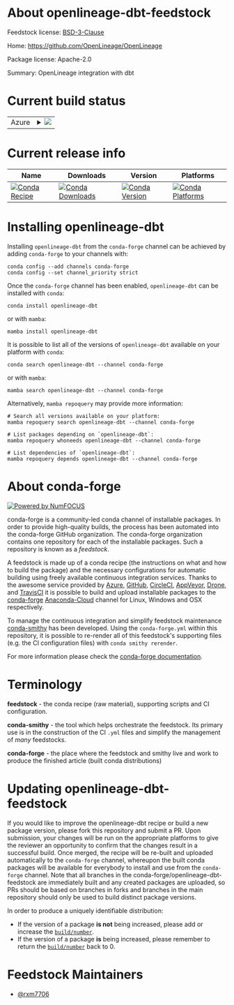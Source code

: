About openlineage-dbt-feedstock
===============================

Feedstock license: [BSD-3-Clause](https://github.com/conda-forge/openlineage-dbt-feedstock/blob/main/LICENSE.txt)

Home: https://github.com/OpenLineage/OpenLineage

Package license: Apache-2.0

Summary: OpenLineage integration with dbt

Current build status
====================


<table>
    
  <tr>
    <td>Azure</td>
    <td>
      <details>
        <summary>
          <a href="https://dev.azure.com/conda-forge/feedstock-builds/_build/latest?definitionId=19895&branchName=main">
            <img src="https://dev.azure.com/conda-forge/feedstock-builds/_apis/build/status/openlineage-dbt-feedstock?branchName=main">
          </a>
        </summary>
        <table>
          <thead><tr><th>Variant</th><th>Status</th></tr></thead>
          <tbody><tr>
              <td>linux_64_python3.10.____cpython</td>
              <td>
                <a href="https://dev.azure.com/conda-forge/feedstock-builds/_build/latest?definitionId=19895&branchName=main">
                  <img src="https://dev.azure.com/conda-forge/feedstock-builds/_apis/build/status/openlineage-dbt-feedstock?branchName=main&jobName=linux&configuration=linux%20linux_64_python3.10.____cpython" alt="variant">
                </a>
              </td>
            </tr><tr>
              <td>linux_64_python3.11.____cpython</td>
              <td>
                <a href="https://dev.azure.com/conda-forge/feedstock-builds/_build/latest?definitionId=19895&branchName=main">
                  <img src="https://dev.azure.com/conda-forge/feedstock-builds/_apis/build/status/openlineage-dbt-feedstock?branchName=main&jobName=linux&configuration=linux%20linux_64_python3.11.____cpython" alt="variant">
                </a>
              </td>
            </tr><tr>
              <td>linux_64_python3.8.____cpython</td>
              <td>
                <a href="https://dev.azure.com/conda-forge/feedstock-builds/_build/latest?definitionId=19895&branchName=main">
                  <img src="https://dev.azure.com/conda-forge/feedstock-builds/_apis/build/status/openlineage-dbt-feedstock?branchName=main&jobName=linux&configuration=linux%20linux_64_python3.8.____cpython" alt="variant">
                </a>
              </td>
            </tr><tr>
              <td>linux_64_python3.9.____cpython</td>
              <td>
                <a href="https://dev.azure.com/conda-forge/feedstock-builds/_build/latest?definitionId=19895&branchName=main">
                  <img src="https://dev.azure.com/conda-forge/feedstock-builds/_apis/build/status/openlineage-dbt-feedstock?branchName=main&jobName=linux&configuration=linux%20linux_64_python3.9.____cpython" alt="variant">
                </a>
              </td>
            </tr><tr>
              <td>osx_64_python3.10.____cpython</td>
              <td>
                <a href="https://dev.azure.com/conda-forge/feedstock-builds/_build/latest?definitionId=19895&branchName=main">
                  <img src="https://dev.azure.com/conda-forge/feedstock-builds/_apis/build/status/openlineage-dbt-feedstock?branchName=main&jobName=osx&configuration=osx%20osx_64_python3.10.____cpython" alt="variant">
                </a>
              </td>
            </tr><tr>
              <td>osx_64_python3.11.____cpython</td>
              <td>
                <a href="https://dev.azure.com/conda-forge/feedstock-builds/_build/latest?definitionId=19895&branchName=main">
                  <img src="https://dev.azure.com/conda-forge/feedstock-builds/_apis/build/status/openlineage-dbt-feedstock?branchName=main&jobName=osx&configuration=osx%20osx_64_python3.11.____cpython" alt="variant">
                </a>
              </td>
            </tr><tr>
              <td>osx_64_python3.8.____cpython</td>
              <td>
                <a href="https://dev.azure.com/conda-forge/feedstock-builds/_build/latest?definitionId=19895&branchName=main">
                  <img src="https://dev.azure.com/conda-forge/feedstock-builds/_apis/build/status/openlineage-dbt-feedstock?branchName=main&jobName=osx&configuration=osx%20osx_64_python3.8.____cpython" alt="variant">
                </a>
              </td>
            </tr><tr>
              <td>osx_64_python3.9.____cpython</td>
              <td>
                <a href="https://dev.azure.com/conda-forge/feedstock-builds/_build/latest?definitionId=19895&branchName=main">
                  <img src="https://dev.azure.com/conda-forge/feedstock-builds/_apis/build/status/openlineage-dbt-feedstock?branchName=main&jobName=osx&configuration=osx%20osx_64_python3.9.____cpython" alt="variant">
                </a>
              </td>
            </tr><tr>
              <td>win_64_python3.10.____cpython</td>
              <td>
                <a href="https://dev.azure.com/conda-forge/feedstock-builds/_build/latest?definitionId=19895&branchName=main">
                  <img src="https://dev.azure.com/conda-forge/feedstock-builds/_apis/build/status/openlineage-dbt-feedstock?branchName=main&jobName=win&configuration=win%20win_64_python3.10.____cpython" alt="variant">
                </a>
              </td>
            </tr><tr>
              <td>win_64_python3.11.____cpython</td>
              <td>
                <a href="https://dev.azure.com/conda-forge/feedstock-builds/_build/latest?definitionId=19895&branchName=main">
                  <img src="https://dev.azure.com/conda-forge/feedstock-builds/_apis/build/status/openlineage-dbt-feedstock?branchName=main&jobName=win&configuration=win%20win_64_python3.11.____cpython" alt="variant">
                </a>
              </td>
            </tr><tr>
              <td>win_64_python3.8.____cpython</td>
              <td>
                <a href="https://dev.azure.com/conda-forge/feedstock-builds/_build/latest?definitionId=19895&branchName=main">
                  <img src="https://dev.azure.com/conda-forge/feedstock-builds/_apis/build/status/openlineage-dbt-feedstock?branchName=main&jobName=win&configuration=win%20win_64_python3.8.____cpython" alt="variant">
                </a>
              </td>
            </tr><tr>
              <td>win_64_python3.9.____cpython</td>
              <td>
                <a href="https://dev.azure.com/conda-forge/feedstock-builds/_build/latest?definitionId=19895&branchName=main">
                  <img src="https://dev.azure.com/conda-forge/feedstock-builds/_apis/build/status/openlineage-dbt-feedstock?branchName=main&jobName=win&configuration=win%20win_64_python3.9.____cpython" alt="variant">
                </a>
              </td>
            </tr>
          </tbody>
        </table>
      </details>
    </td>
  </tr>
</table>

Current release info
====================

| Name | Downloads | Version | Platforms |
| --- | --- | --- | --- |
| [![Conda Recipe](https://img.shields.io/badge/recipe-openlineage--dbt-green.svg)](https://anaconda.org/conda-forge/openlineage-dbt) | [![Conda Downloads](https://img.shields.io/conda/dn/conda-forge/openlineage-dbt.svg)](https://anaconda.org/conda-forge/openlineage-dbt) | [![Conda Version](https://img.shields.io/conda/vn/conda-forge/openlineage-dbt.svg)](https://anaconda.org/conda-forge/openlineage-dbt) | [![Conda Platforms](https://img.shields.io/conda/pn/conda-forge/openlineage-dbt.svg)](https://anaconda.org/conda-forge/openlineage-dbt) |

Installing openlineage-dbt
==========================

Installing `openlineage-dbt` from the `conda-forge` channel can be achieved by adding `conda-forge` to your channels with:

```
conda config --add channels conda-forge
conda config --set channel_priority strict
```

Once the `conda-forge` channel has been enabled, `openlineage-dbt` can be installed with `conda`:

```
conda install openlineage-dbt
```

or with `mamba`:

```
mamba install openlineage-dbt
```

It is possible to list all of the versions of `openlineage-dbt` available on your platform with `conda`:

```
conda search openlineage-dbt --channel conda-forge
```

or with `mamba`:

```
mamba search openlineage-dbt --channel conda-forge
```

Alternatively, `mamba repoquery` may provide more information:

```
# Search all versions available on your platform:
mamba repoquery search openlineage-dbt --channel conda-forge

# List packages depending on `openlineage-dbt`:
mamba repoquery whoneeds openlineage-dbt --channel conda-forge

# List dependencies of `openlineage-dbt`:
mamba repoquery depends openlineage-dbt --channel conda-forge
```


About conda-forge
=================

[![Powered by
NumFOCUS](https://img.shields.io/badge/powered%20by-NumFOCUS-orange.svg?style=flat&colorA=E1523D&colorB=007D8A)](https://numfocus.org)

conda-forge is a community-led conda channel of installable packages.
In order to provide high-quality builds, the process has been automated into the
conda-forge GitHub organization. The conda-forge organization contains one repository
for each of the installable packages. Such a repository is known as a *feedstock*.

A feedstock is made up of a conda recipe (the instructions on what and how to build
the package) and the necessary configurations for automatic building using freely
available continuous integration services. Thanks to the awesome service provided by
[Azure](https://azure.microsoft.com/en-us/services/devops/), [GitHub](https://github.com/),
[CircleCI](https://circleci.com/), [AppVeyor](https://www.appveyor.com/),
[Drone](https://cloud.drone.io/welcome), and [TravisCI](https://travis-ci.com/)
it is possible to build and upload installable packages to the
[conda-forge](https://anaconda.org/conda-forge) [Anaconda-Cloud](https://anaconda.org/)
channel for Linux, Windows and OSX respectively.

To manage the continuous integration and simplify feedstock maintenance
[conda-smithy](https://github.com/conda-forge/conda-smithy) has been developed.
Using the ``conda-forge.yml`` within this repository, it is possible to re-render all of
this feedstock's supporting files (e.g. the CI configuration files) with ``conda smithy rerender``.

For more information please check the [conda-forge documentation](https://conda-forge.org/docs/).

Terminology
===========

**feedstock** - the conda recipe (raw material), supporting scripts and CI configuration.

**conda-smithy** - the tool which helps orchestrate the feedstock.
                   Its primary use is in the construction of the CI ``.yml`` files
                   and simplify the management of *many* feedstocks.

**conda-forge** - the place where the feedstock and smithy live and work to
                  produce the finished article (built conda distributions)


Updating openlineage-dbt-feedstock
==================================

If you would like to improve the openlineage-dbt recipe or build a new
package version, please fork this repository and submit a PR. Upon submission,
your changes will be run on the appropriate platforms to give the reviewer an
opportunity to confirm that the changes result in a successful build. Once
merged, the recipe will be re-built and uploaded automatically to the
`conda-forge` channel, whereupon the built conda packages will be available for
everybody to install and use from the `conda-forge` channel.
Note that all branches in the conda-forge/openlineage-dbt-feedstock are
immediately built and any created packages are uploaded, so PRs should be based
on branches in forks and branches in the main repository should only be used to
build distinct package versions.

In order to produce a uniquely identifiable distribution:
 * If the version of a package **is not** being increased, please add or increase
   the [``build/number``](https://docs.conda.io/projects/conda-build/en/latest/resources/define-metadata.html#build-number-and-string).
 * If the version of a package **is** being increased, please remember to return
   the [``build/number``](https://docs.conda.io/projects/conda-build/en/latest/resources/define-metadata.html#build-number-and-string)
   back to 0.

Feedstock Maintainers
=====================

* [@rxm7706](https://github.com/rxm7706/)

